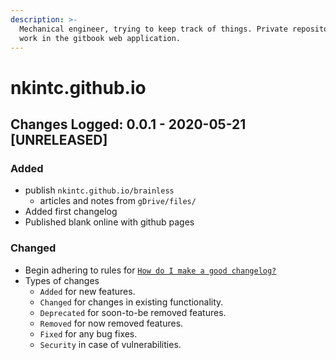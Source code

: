 ```yaml
---
description: >-
  Mechanical engineer, trying to keep track of things. Private repository to
  work in the gitbook web application.
---
```


# nkintc.github.io

## Changes Logged: 0.0.1 - 2020-05-21 \[UNRELEASED\]

### Added

* publish `nkintc.github.io/brainless`  
  * articles and notes from `gDrive/files/` 
* Added first changelog 
* Published blank online with github pages

### Changed

* Begin adhering to rules  for [`How do I make a good changelog?`](https://keepachangelog.com/en/1.0.0/%20)
* Types of changes
  * `Added` for new features.
  * `Changed` for changes in existing functionality.
  * `Deprecated` for soon-to-be removed features.
  * `Removed` for now removed features.
  * `Fixed` for any bug fixes.
  * `Security` in case of vulnerabilities.



